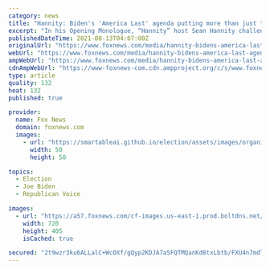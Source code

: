 ```yaml
---
category: news
title: "Hannity: Biden's 'America Last' agenda putting more than just the US at risk"
excerpt: "In his Opening Monologue, “Hannity” host Sean Hannity challenged his audience to name a single positive accomplishment of President Joe Biden or his administration."
publishedDateTime: 2021-08-13T04:07:00Z
originalUrl: "https://www.foxnews.com/media/hannity-bidens-america-last-agenda-putting-more-than-just-the-us-at-risk"
webUrl: "https://www.foxnews.com/media/hannity-bidens-america-last-agenda-putting-more-than-just-the-us-at-risk"
ampWebUrl: "https://www.foxnews.com/media/hannity-bidens-america-last-agenda-putting-more-than-just-the-us-at-risk.amp"
cdnAmpWebUrl: "https://www-foxnews-com.cdn.ampproject.org/c/s/www.foxnews.com/media/hannity-bidens-america-last-agenda-putting-more-than-just-the-us-at-risk.amp"
type: article
quality: 132
heat: 132
published: true

provider:
  name: Fox News
  domain: foxnews.com
  images:
    - url: "https://smartableai.github.io/election/assets/images/organizations/foxnews.com-50x50.jpg"
      width: 50
      height: 50

topics:
  - Election
  - Joe Biden
  - Republican Voice

images:
  - url: "https://a57.foxnews.com/cf-images.us-east-1.prod.boltdns.net/v1/static/694940094001/185932aa-9c11-4fb6-9e1d-3e23afdaf5ab/44a86cbf-ce71-404f-9aff-dc720d727596/1280x720/match/720/405/image.jpg?ve=1&tl=1"
    width: 720
    height: 405
    isCached: true

secured: "2t9wzr3ku6ALLalC+WcOXf/gQyp2KDJA7a5FQTMQanKd8txLbtb/FXU4n7mdThgqWOwaH6G2L4veaK4WymQ3Vm053E8xTQwXz5e9G/854XwNeKSwyXZMhml1LKTVIUcoWjO/xDVKtywS8r7r1oMemzLyKGGRWrXJ+Ydhw3sTCf0zEVtoHCosVTrGPJqy2nSN/5RuVtyVZXabxv0dHCBbtMyGa5TY1eOVOpDNb3FGtjs2aTmZqLEnmh9auxubhrCzXTX390kxrbse5Nj4Mx1tn+NQhUTfRhKLgYnOUJ+JNbQIzLsNNXlzhuizHvta24eoGtm0fc3p3UNz1cSpy9NInX47GRA4ONaP/9WY2LJtjN4=;9psGDh/UzkiE2byqExVvUQ=="
---
```


